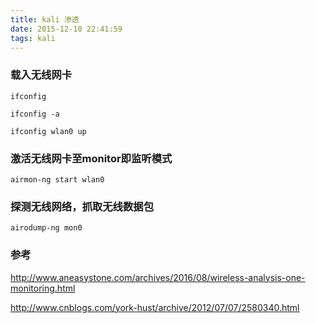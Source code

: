 ```yaml
---
title: kali 渗透
date: 2015-12-10 22:41:59
tags: kali
---
```


### 载入无线网卡


```
ifconfig

ifconfig -a

ifconfig wlan0 up
```

### 激活无线网卡至monitor即监听模式

```
airmon-ng start wlan0
```

### 探测无线网络，抓取无线数据包

```
airodump-ng mon0
```

### 参考

http://www.aneasystone.com/archives/2016/08/wireless-analysis-one-monitoring.html

http://www.cnblogs.com/york-hust/archive/2012/07/07/2580340.html
